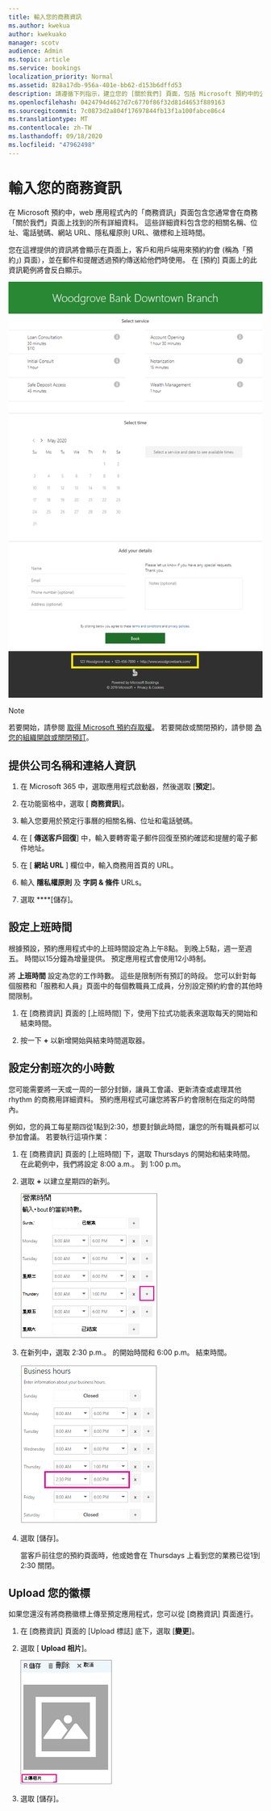 ```yaml
---
title: 輸入您的商務資訊
ms.author: kwekua
author: kwekuako
manager: scotv
audience: Admin
ms.topic: article
ms.service: bookings
localization_priority: Normal
ms.assetid: 828a17db-956a-401e-bb62-d153b6dffd53
description: 請遵循下列指示，建立您的 [關於我們] 頁面，包括 Microsoft 預約中的公司名稱、位址、電話號碼、網站 URL、徽標和上班時間。
ms.openlocfilehash: 0424794d4627d7c6770f86f32d81d4653f889163
ms.sourcegitcommit: 7c0873d2a804f17697844fb13f1a100fabce86c4
ms.translationtype: MT
ms.contentlocale: zh-TW
ms.lasthandoff: 09/18/2020
ms.locfileid: "47962498"
---
```

# <a name="enter-your-business-information"></a>輸入您的商務資訊

在 Microsoft 預約中，web 應用程式內的「商務資訊」頁面包含您通常會在商務「關於我們」頁面上找到的所有詳細資料。 這些詳細資料包含您的相關名稱、位址、電話號碼、網站 URL、隱私權原則 URL、徽標和上班時間。

您在這裡提供的資訊將會顯示在頁面上，客戶和用戶端用來預約約會 (稱為「預約」) 頁面），並在郵件和提醒透過預約傳送給他們時使用。 在 [預約] 頁面上的此資訊範例將會反白顯示。

   ![Microsoft 預約中商務資訊頁面範例的影像](../media/bookings-business-info.png)

> [!NOTE]
> 若要開始，請參閱 [取得 Microsoft 預約存取權](get-access.md)。 若要開啟或關閉預約，請參閱 [為您的組織開啟或關閉預訂](turn-bookings-on-or-off.md)。

## <a name="provide-business-name-and-contact-information"></a>提供公司名稱和連絡人資訊

1. 在 Microsoft 365 中，選取應用程式啟動器，然後選取 [**預定**]。

1. 在功能窗格中，選取 [ **商務資訊**]。

1. 輸入您要用於預定行事曆的相關名稱、位址和電話號碼。

1. 在 [ **傳送客戶回復**] 中，輸入要轉寄電子郵件回復至預約確認和提醒的電子郵件地址。

1. 在 [ **網站 URL** ] 欄位中，輸入商務用首頁的 URL。

1. 輸入 **隱私權原則** 及 **字詞 & 條件** URLs。

1. 選取 ****[儲存]。

## <a name="set-your-business-hours"></a>設定上班時間

根據預設，預約應用程式中的上班時間設定為上午8點。 到晚上5點，週一至週五。 時間以15分鐘為增量提供。 預定應用程式會使用12小時制。

將 **上班時間** 設定為您的工作時數。 這些是限制所有預訂的時段。 您可以針對每個服務和「服務和人員」頁面中的每個教職員工成員，分別設定預約約會的其他時間限制。

1. 在 [商務資訊] 頁面的 [上班時間] 下，使用下拉式功能表來選取每天的開始和結束時間。

1. 按一下 **+** 以新增開始與結束時間選取器。

## <a name="how-to-set-hours-for-a-split-shift"></a>設定分割班次的小時數

您可能需要將一天或一周的一部分封鎖，讓員工會議、更新清查或處理其他 rhythm 的商務用詳細資料。 預約應用程式可讓您將客戶約會限制在指定的時間內。

例如，您的員工每星期四從1點到2:30，想要封鎖此時間，讓您的所有職員都可以參加會議。 若要執行這項作業：

1. 在 [商務資訊] 頁面的 [上班時間] 下，選取 Thursdays 的開始和結束時間。 在此範例中，我們將設定 8:00 a.m.。 到 1:00 p.m。

1. 選取 **+** 以建立星期四的新列。

   ![上班時間 UI 的圖像](../media/bookings-split-shift.png)

1. 在新列中，選取 2:30 p.m.。 的開始時間和 6:00 p.m。 結束時間。

   ![已新增工時的上班時間 UI 圖像](../media/bookings-split-shift-hours.png)

1. 選取 [儲存]。

    當客戶前往您的預約頁面時，他或她會在 Thursdays 上看到您的業務已從1到2:30 關閉。

## <a name="upload-your-logo"></a>Upload 您的徽標

如果您還沒有將商務徽標上傳至預定應用程式，您可以從 [商務資訊] 頁面進行。

1. 在 [商務資訊] 頁面的 [Upload 標誌] 底下，選取 [**變更**]。

1. 選取 [ **Upload 相片**]。

   ![上傳照片按鈕的影像](../media/bookings-upload-photo.png)

1. 選取 [儲存]。
